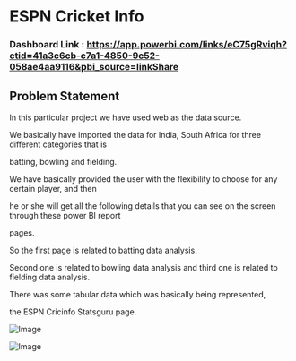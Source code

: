 # ESPN Cricket Info #

### Dashboard Link : https://app.powerbi.com/links/eC75gRviqh?ctid=41a3c6cb-c7a1-4850-9c52-058ae4aa9116&pbi_source=linkShare

## Problem Statement ## 

In this particular project we have used web as the data source.

We basically have imported the data for India, South Africa for three different categories that is

batting, bowling and fielding.

We have basically provided the user with the flexibility to choose for any certain player, and then

he or she will get all the following details that you can see on the screen through these power BI report

pages.

So the first page is related to batting data analysis.

Second one is related to bowling data analysis and third one is related to fielding data analysis.

There was some tabular data which was basically being represented, 

the ESPN Cricinfo Statsguru page.

![Image](https://github.com/user-attachments/assets/8f62861b-6520-459a-b1bf-19cca6958715)

![Image](https://github.com/user-attachments/assets/40a77258-6dd9-4d9d-bf31-9804b08ccd76)


